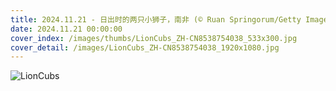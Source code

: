 ```yaml
---
title: 2024.11.21 - 日出时的两只小狮子，南非 (© Ruan Springorum/Getty Images)
date: 2024.11.21 00:00:00
cover_index: /images/thumbs/LionCubs_ZH-CN8538754038_533x300.jpg
cover_detail: /images/LionCubs_ZH-CN8538754038_1920x1080.jpg
---
```


![LionCubs](/images/LionCubs_ZH-CN8538754038_1920x1080.jpg)
